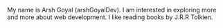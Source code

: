 My name is Arsh Goyal (arshGoyalDev). I am interested in exploring more and more about web development. I like reading books by J.R.R Tolkien.